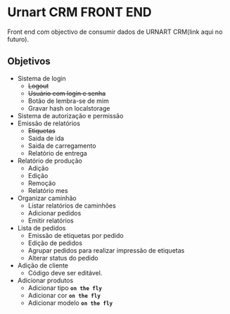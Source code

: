 # Urnart CRM FRONT END

Front end com objectivo de consumir dados de URNART CRM(link aqui no futuro).

## Objetivos
* Sistema de login
    * ~~Logout~~
    * ~~Usuário com login e senha~~
    * Botão de lembra-se de mim
    * Gravar hash on localstorage
* Sistema de autorização e permissão
* Emissão de relatórios
    * ~~Etiquetas~~
    * Saida de ida
    * Saida de carregamento
    * Relatório de entrega
* Relatório de produção
    * Adição
    * Edição
    * Remoção
    * Relatório mes
* Organizar caminhão
    * Listar relatórios de caminhões
    * Adicionar pedidos
    * Emitir relatórios
* Lista de pedidos
    * Emissão de etiquetas por pedido
    * Edição de pedidos
    * Agrupar pedidos para realizar impressão de etiquetas
    * Alterar status do pedido
* Adição de cliente
    * Código deve ser editável.
* Adicionar produtos
    * Adicionar tipo **`on the fly`**
    * Adicionar cor **`on the fly`**
    * Adicionar modelo **`on the fly`**
